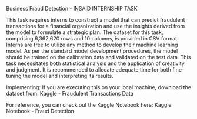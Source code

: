 Business Fraud Detection - INSAID INTERNSHIP TASK

This task requires interns to construct a model that can predict fraudulent transactions for a financial organization and use the insights derived from the model to formulate a strategic plan. The dataset for this task, comprising 6,362,620 rows and 10 columns, is provided in CSV format. Interns are free to utilize any method to develop their machine learning model. As per the standard model development procedures, the model should be trained on the calibration data and validated on the test data. This task necessitates both statistical analysis and the application of creativity and judgment. It is recommended to allocate adequate time for both fine-tuning the model and interpreting its results.

Implementing:
If you are executing this on your local machine, download the dataset from: Kaggle - Fraudulent Transactions Data

For reference, you can check out the Kaggle Notebook here: Kaggle Notebook - Fraud Detection

